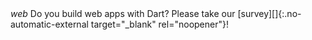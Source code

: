 <div class="alert alert-warning" markdown="1">
  <i class="material-icons">web</i>
  Do you build web apps with Dart?
  Please take our
  [survey][]{:.no-automatic-external target="_blank" rel="noopener"}!
</div>

[survey]: https://services.google.com/fb/forms/dart4web-may2018/
